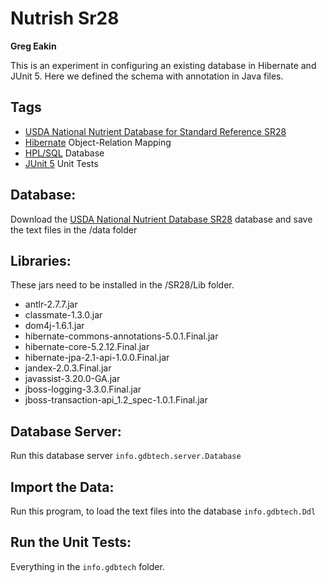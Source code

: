 # Nutrish Sr28
**Greg Eakin**

This is an experiment in configuring an existing database in Hibernate and JUnit 5.
Here we defined the schema with annotation in Java files.


## Tags
- [USDA National Nutrient Database for Standard Reference SR28](https://www.ars.usda.gov/northeast-area/beltsville-md/beltsville-human-nutrition-research-center/nutrient-data-laboratory/docs/usda-national-nutrient-database-for-standard-reference/)
- [Hibernate](http://hibernate.org/) Object-Relation Mapping
- [HPL/SQL](http://www.hplsql.org/) Database
- [JUnit 5](http://junit.org/junit5/) Unit Tests

## Database:
Download the [USDA National Nutrient Database SR28](https://www.ars.usda.gov/northeast-area/beltsville-md/beltsville-human-nutrition-research-center/nutrient-data-laboratory/docs/usda-national-nutrient-database-for-standard-reference/)
database and save the text files in the /data folder

## Libraries:
These jars need to be installed in the /SR28/Lib folder.
- antlr-2.7.7.jar
- classmate-1.3.0.jar
- dom4j-1.6.1.jar
- hibernate-commons-annotations-5.0.1.Final.jar
- hibernate-core-5.2.12.Final.jar
- hibernate-jpa-2.1-api-1.0.0.Final.jar
- jandex-2.0.3.Final.jar
- javassist-3.20.0-GA.jar
- jboss-logging-3.3.0.Final.jar
- jboss-transaction-api_1.2_spec-1.0.1.Final.jar

## Database Server:
Run this database server
`info.gdbtech.server.Database`

## Import the Data:
Run this program, to load the text files into the database
`info.gdbtech.Ddl`

## Run the Unit Tests:
Everything in the `info.gdbtech` folder.